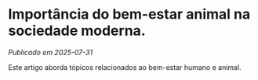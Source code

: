 # Importância do bem-estar animal na sociedade moderna.

*Publicado em 2025-07-31*

Este artigo aborda tópicos relacionados ao bem-estar humano e animal.
